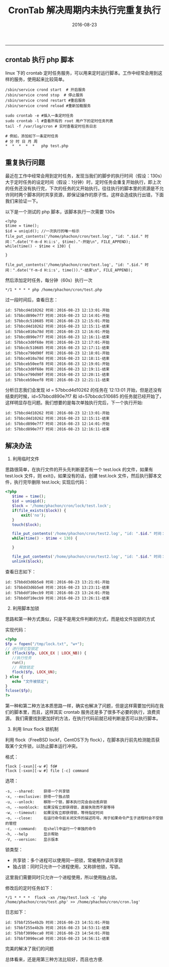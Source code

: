 ﻿---
title: CronTab 解决周期内未执行完重复执行
date: 2016-08-23
categories: Crontab
tags:
  - CronTab
  - PHP
---
----------------------------------

## crontab 执行 php 脚本

linux 下的 crontab 定时任务服务，可以用来定时运行脚本。工作中经常会用到这样的服务，使用起来比较简单。

```
/sbin/service crond start  # 开启服务
/sbin/service crond stop  # 停止服务
/sbin/service crond restart #重启服务
/sbin/service crond reload #重新加载服务

sudo crontab -e #插入一条定时任务
sudo crontab -l #查看所有的 root 用户下的定时任务列表
tail -f /var/log/cron # 实时查看定时任务日志
```

<!-- more -->

```
# 例如，添加如下一条定时任务
# 分 时 日 月 周
*  *  *  *  *   php test.php
```

## 重复执行问题

最近在工作中经常会用到定时任务，发现当我们的脚步的执行时间（假设：130s）大于定时任务的设定时间（假设：1分钟）时，定时任务会重复开始执行，即上次的任务还没有执行完，下次的任务的又开始执行。往往执行的脚本里的资源是不允许同时两个脚本同时共享资源，即保证操作的原子性。这样会造成执行出错，下面我们来验证一下。

以下是一个测试的 php 脚本，该脚本执行一次需要 130s 

```
<?php
$time = time();
$id = uniqid(); //一次执行的唯一标示
file_put_contents('/home/phachon/cron/test.log', "id: ".$id." 时间：".date('Y-m-d H:i:s', $time)."-开始\n", FILE_APPEND);
while(time() - $time < 130) {
    
}

file_put_contents('/home/phachon/cron/test.log', "id: ".$id." 时间：".date('Y-m-d H:i:s', time())."-结束\n", FILE_APPEND);

```

然后添加定时任务，每分钟（60s）执行一次

```
*/1 * * * * php /home/phachon/cron/test.php
```
过一段时间后，查看日志：

```
id: 57bbcd4d10262 时间：2016-08-23 12:13:01-开始
id: 57bbcd890e7f7 时间：2016-08-23 12:14:01-开始
id: 57bbcdc510685 时间：2016-08-23 12:15:01-开始
id: 57bbcd4d10262 时间：2016-08-23 12:15:11-结束
id: 57bbce010a78d 时间：2016-08-23 12:16:01-开始
id: 57bbcd890e7f7 时间：2016-08-23 12:16:11-结束
id: 57bbce3d0f68e 时间：2016-08-23 12:17:01-开始
id: 57bbcdc510685 时间：2016-08-23 12:17:11-结束
id: 57bbce790d90f 时间：2016-08-23 12:18:01-开始
id: 57bbce010a78d 时间：2016-08-23 12:18:11-结束
id: 57bbceb50eef8 时间：2016-08-23 12:19:01-开始
id: 57bbce3d0f68e 时间：2016-08-23 12:19:11-结束
id: 57bbce790d90f 时间：2016-08-23 12:20:11-结束
id: 57bbceb50eef8 时间：2016-08-23 12:21:11-结束
```

分析日志我们会发现 id = 57bbcd4d10262 的任务在 12:13:01 开始，但是还没有结束的时候，id=57bbcd890e7f7 和 id=57bbcdc510685 的任务就已经开始了，这样明显存在问题。我们想要的是每次单独执行完后，下一个执行开始:

```
id: 57bbcd4d10262 时间：2016-08-23 12:13:01-开始
id: 57bbcd4d10262 时间：2016-08-23 12:15:11-结束
id: 57bbcd890e7f7 时间：2016-08-23 12:14:01-开始
id: 57bbcd890e7f7 时间：2016-08-23 12:16:11-结束
```

## 解决办法

1. 利用临时文件
    
思路很简单，在执行文件的开头先判断是否有一个 test.lock 的文件，如果有 test.lock 文件，则 exit()，如果没有的话，创建 test.lock 文件，然后执行脚本文件，执行完毕删除 test.lock;
实现后代码：

```php
<?php
   $time = time();
   $id = uniqid();
   $lock = '/home/phachon/cron/lock/test.lock';
   if(file_exists($lock)) {
       exit('no');
   }
   touch($lock);

   file_put_contents('/home/phachon/cron/test2.log', "id: ".$id." 时间：".date('Y-m-d H:i:s', $time)."-开始\n", FILE_APPEND);
   while(time() - $time < 130) {

   }

   file_put_contents('/home/phachon/cron/test2.log', "id: ".$id." 时间：".date('Y-m-d H:i:s', time())."-结束\n", FILE_APPEND);
   unlink($lock);
```

查看日志如下：

```
id: 57bbdd3d6b5e8 时间：2016-08-23 13:21:01-开始
id: 57bbdd3d6b5e8 时间：2016-08-23 13:23:11-结束
id: 57bbddf10ecb9 时间：2016-08-23 13:24:01-开始
id: 57bbddf10ecb9 时间：2016-08-23 13:26:11-结束
```

2. 利用脚本加锁

思路和第一种方式类似，只是不是用文件判断的方式，而是给文件加锁的方式

实现代码：

```php
<?php
$fp = fopen("/tmp/lock.txt", "w+");
// 进行排它型锁定
if (flock($fp, LOCK_EX | LOCK_NB)) {
   //执行任务
   run(); 
   // 释放锁定
   flock($fp, LOCK_UN); 
} else {
   echo "文件被锁定";
}
fclose($fp);
?>
```

第一种和第二种方法本质思路一样，确实也解决了问题，但是这样需要加代码在我们的脚本里，而且，这样其实 crontab 服务还是多了很多不必要的执行，浪费资源。
我们需要找到更加好的方法，在执行代码前就已经判断是否可以执行脚本。

3. 利用 linux flock 锁机制

利用 flock（FreeBSD lockf，CentOS下为 flock），在脚本执行前先检测能否获取某个文件锁，以防止脚本运行冲突。

格式：

```
flock [-sxun][-w #] fd#
flock [-sxon][-w #] file [-c] command
```
选项：

```
-s, --shared:    获得一个共享锁 
-x, --exclusive: 获得一个独占锁 
-u, --unlock:    移除一个锁，脚本执行完会自动丢弃锁 
-n, --nonblock:  如果没有立即获得锁，直接失败而不是等待 
-w, --timeout:   如果没有立即获得锁，等待指定时间 
-o, --close:     在运行命令前关闭文件的描述符号。用于如果命令产生子进程时会不受锁的管控 
-c, --command:   在shell中运行一个单独的命令 
-h, --help       显示帮助 
-V, --version:   显示版本
```

锁类型：

- 共享锁：多个进程可以使用同一把锁，常被用作读共享锁
- 独占锁：同时只允许一个进程使用，又称排他锁，写锁。

这里我们需要同时只允许一个进程使用，所以使用独占锁。

修改后的定时任务如下：

```
*/1 * * * *  flock -xn /tmp/test.lock -c 'php /home/phachon/cron/test.php' >> /home/phachon/cron/cron.log'
```

日志如下：

```
id: 57bbf255e4b2b 时间：2016-08-23 14:51:01-开始
id: 57bbf255e4b2b 时间：2016-08-23 14:53:11-结束
id: 57bbf3090eca0 时间：2016-08-23 14:54:01-开始
id: 57bbf3090eca0 时间：2016-08-23 14:56:11-结束
```

完美的解决了我们的问题

总体看来，还是用第三种方法比较好，而且也方便.